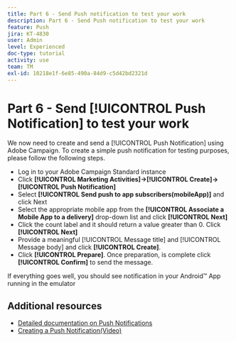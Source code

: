 ```yaml
---
title: Part 6 - Send Push notification to test your work
description: Part 6 - Send Push notification to test your work
feature: Push
jira: KT-4830
user: Admin
level: Experienced
doc-type: tutorial
activity: use
team: TM
exl-id: 10218e1f-6e85-490a-84d9-c5d42bd2321d
---
```

# Part 6 - Send [!UICONTROL Push Notification] to test your work

We now need to create and send a [!UICONTROL Push Notification] using Adobe Campaign. To create a simple push notification for testing purposes, please follow the following steps.

* Log in to your Adobe Campaign Standard instance
* Click **[!UICONTROL Marketing Activities]->[!UICONTROL Create]->[!UICONTROL Push Notification]**
* Select **[!UICONTROL Send push to app subscribers(mobileApp)]** and click Next
* Select the appropriate mobile app from the **[!UICONTROL Associate a Mobile App to a delivery]** drop-down list and click **[!UICONTROL Next]**
* Click the count label and it should return a value greater than 0. Click **[!UICONTROL Next]**
* Provide a meaningful [!UICONTROL Message title] and [!UICONTROL Message body] and click **[!UICONTROL Create]**.
* Click **[!UICONTROL Prepare]**. Once preparation, is complete click **[!UICONTROL Confirm]** to send the message.

If everything goes well, you should see notification in your Android&trade; App running in the emulator

## Additional resources

* [Detailed documentation on Push Notifications](https://experienceleague.adobe.com/docs/campaign-standard/using/communication-channels/push-notifications/about-push-notifications.html?lang=en)
* [Creating a Push Notification(Video)](/help/communication-channels/mobile/push-notifications/creating-a-push-notification.md)
